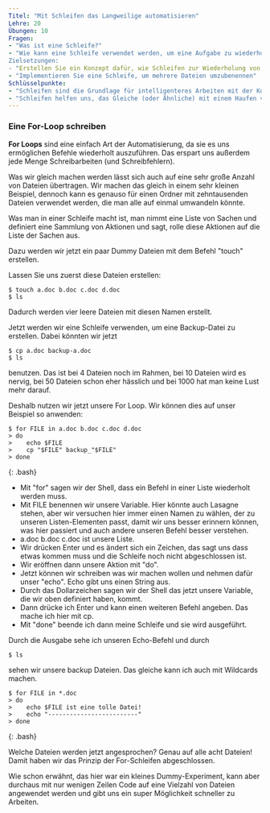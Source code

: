```yaml
---
Titel: "Mit Schleifen das Langweilige automatisieren"
Lehre: 20
Übungen: 10
Fragen:
- "Was ist eine Schleife?"
- "Wie kann eine Schleife verwendet werden, um eine Aufgabe zu wiederholen?
Zielsetzungen:
- "Erstellen Sie ein Konzept dafür, wie Schleifen zur Wiederholung von Aufgaben verwendet werden können".
- "Implementieren Sie eine Schleife, um mehrere Dateien umzubenennen"
Schlüsselpunkte:
- "Schleifen sind die Grundlage für intelligenteres Arbeiten mit der Kommandozeile"
- "Schleifen helfen uns, das Gleiche (oder Ähnliche) mit einem Haufen von Gegenständen zu tun".
---
```

### Eine For-Loop schreiben

**For Loops** sind eine einfach Art der Automatisierung, da sie es uns ermöglichen
Befehle wiederholt auszuführen. Das erspart uns außerdem jede Menge Schreibarbeiten (und Schreibfehlern).

Was wir gleich machen werden lässt sich auch auf eine sehr große Anzahl von Dateien übertragen. Wir machen das gleich
in einem sehr kleinen Beispiel, dennoch kann es genauso für einen Ordner mit zehntausenden Dateien verwendet werden, die man 
alle auf einmal umwandeln könnte.

Was man in einer Schleife macht ist, 
man nimmt eine Liste von Sachen und definiert eine Sammlung von Aktionen und sagt, rolle diese Aktionen auf die Liste der Sachen aus.

Dazu werden wir jetzt ein paar Dummy Dateien mit dem Befehl "touch" erstellen.

Lassen Sie uns zuerst diese Dateien erstellen:

~~~
$ touch a.doc b.doc c.doc d.doc
$ ls
~~~
Dadurch werden vier leere Dateien mit diesen Namen erstellt.

Jetzt werden wir eine Schleife verwenden, um eine Backup-Datei zu erstellen. 
Dabei könnten wir jetzt
~~~
$ cp a.doc backup-a.doc 
$ ls
~~~

benutzen. Das ist bei 4 Dateien noch im Rahmen, bei 10 Dateien wird es nervig, bei 50 Dateien schon eher hässlich und bei 1000 hat man keine Lust mehr darauf.

Deshalb nutzen wir jetzt unsere For Loop.
Wir können dies auf unser Beispiel so anwenden:


~~~
$ for FILE in a.doc b.doc c.doc d.doc
> do
>    echo $FILE
>    cp "$FILE" backup_"$FILE"
> done
~~~
{: .bash}

- Mit "for" sagen wir der Shell, dass ein Befehl in einer Liste wiederholt werden muss.
- Mit FILE benennen wir unsere Variable. Hier könnte auch Lasagne stehen, aber wir versuchen hier immer einen Namen zu wählen,
der zu unseren Listen-Elementen passt, damit wir uns besser erinnern können, was hier passiert und auch andere unseren Befehl besser verstehen.
- a.doc b.doc c.doc ist unsere Liste.
- Wir drücken Enter und es ändert sich ein Zeichen, das sagt uns dass etwas kommen muss und die Schleife noch nicht abgeschlossen ist.
- Wir eröffnen dann unsere Aktion mit "do".
- Jetzt können wir schreiben was wir machen wollen und nehmen dafür unser "echo". Echo gibt uns einen String aus.
- Durch das Dollarzeichen sagen wir der Shell das jetzt unsere Variable, die wir oben definiert haben, kommt.
- Dann drücke ich Enter und kann einen weiteren Befehl angeben. Das mache ich hier mit cp.
- Mit "done" beende ich dann meine Schleife und sie wird ausgeführt.

Durch die Ausgabe sehe ich unseren Echo-Befehl und durch 

~~~
$ ls
~~~

sehen wir unsere backup Dateien.
Das gleiche kann ich auch mit Wildcards machen.

~~~
$ for FILE in *.doc
> do
>    echo $FILE ist eine tolle Datei!
>    echo "-------------------------"
> done
~~~
{: .bash}

Welche Dateien werden jetzt angesprochen? Genau auf alle acht Dateien!
Damit haben wir das Prinzip der For-Schleifen abgeschlossen.

Wie schon erwähnt, das hier war ein kleines Dummy-Experiment, kann aber durchaus mit nur wenigen Zeilen Code
auf eine Vielzahl von Dateien angewendet werden und gibt uns ein super Möglichkeit schneller zu Arbeiten.
